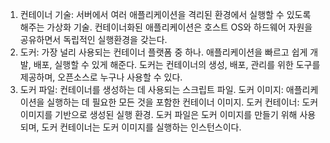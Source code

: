1. 컨테이너 기술: 서버에서 여러 애플리케이션을 격리된 환경에서 실행할 수 있도록 해주는 가상화 기술. 컨테이너화된 애플리케이션은 호스트 OS와 하드웨어 자원을 공유하면서 독립적인 실행환경을 갖는다.
2. 도커: 가장 널리 사용되는 컨테이너 플랫폼 중 하나. 애플리케이션을 빠르고 쉽게 개발, 배포, 실행할 수 있게 해준다. 도커는 컨테이너의 생성, 배포, 관리를 위한 도구를 제공하며, 오픈소스로 누구나 사용할 수 있다.
3. 도커 파일: 컨테이너를 생성하는 데 사용되는 스크립트 파일. 도커 이미지: 애플리케이션을 실행하는 데 필요한 모든 것을 포함한 컨테이너 이미지. 도커 컨테이너: 도커 이미지를 기반으로 생성된 실행 환경. 도커 파일은 도커 이미지를 만들기 위해 사용되며, 도커 컨테이너는 도커 이미지를 실행하는 인스턴스이다.
